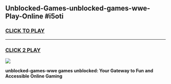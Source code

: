 
## Unblocked-Games-unblocked-games-wwe-Play-Online #i5oti
<h3>
<a href="https://news.freeplayer.one?title=unblocked-games-wwe&ref=3">CLICK TO PLAY</a></h3>
<hr>

<h3>
<a href="https://news.freeplayer.one?title=unblocked-games-wwe&ref=3">CLICK 2 PLAY</a>
  
</h3>

<a href="https://news.freeplayer.one?title=unblocked-games-wwe&ref=3"><img src="https://clearcache.store/games.png"></a>


**unblocked-games-wwe games unblocked: Your Gateway to Fun and Accessible Online Gaming**
